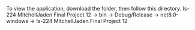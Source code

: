 To view the application, download the folder, then follow this directory. Is-224 MitchellJaden Final Project 12 -> bin -> Debug/Release -> net8.0-windows -> Is-224 MitchellJaden Final Project 12
